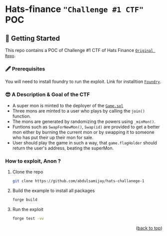 # Hats-finance `"Challenge #1 CTF"` POC

## :memo: Getting Started

This repo contains a POC of Challenge #1 CTF of Hats Finance [`Original Repo`](https://github.com/hats-finance/games).

### :fountain_pen: Prerequisites

You will need to install foundry to run the exploit. Link for installtion [`Foundry`](https://github.com/foundry-rs/foundry).

### :sunglasses: A Description & Goal of the CTF 
- A super mon is minted to the deployer of the [`Game.sol`](./src/Game.sol)
- Three mons are minted to a user who plays by calling the `join()` function.
- The mons are generated by randomizing the powers using `_minMon()`.
- Funtions such as `SwapForNewMon()`, `Swap(id)` are provided to get a better mon either by burning the current mon or by swapping it to someone who has put their up  their mon for sale.
- User should play the game in such a way, that `game.flagHolder` should return the user's address, beating the superMon.

### How to exploit, Anon ?

1. Clone the repo
   ```sh
   git clone https://github.com/abdulsamijay/hats-challanege-1
   ```
2. Build the example to install all packages
   ```sh
   forge build
   ```
3. Run the exploit
   ```sh
   forge test -vv
   ```

<p align="right">(<a href="#top">back to top</a>)</p>
